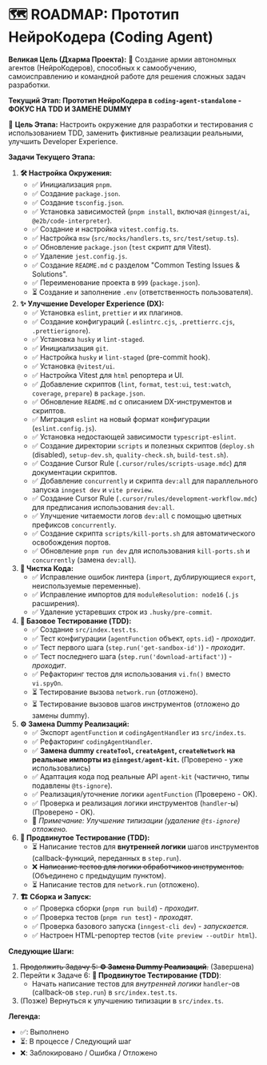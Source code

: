 # 🗺️ ROADMAP: Прототип НейроКодера (Coding Agent)

**Великая Цель (Дхарма Проекта):** 🌟
Создание армии автономных агентов (НейроКодеров), способных к самообучению, самоисправлению и командной работе для решения сложных задач разработки.

**Текущий Этап: Прототип НейроКодера в `coding-agent-standalone` - ФОКУС НА TDD И ЗАМЕНЕ DUMMY**

🎯 **Цель Этапа:** Настроить окружение для разработки и тестирования с использованием TDD, заменить фиктивные реализации реальными, улучшить Developer Experience.

**Задачи Текущего Этапа:**

1.  **🛠️ Настройка Окружения:**
    - ✅ Инициализация `pnpm`.
    - ✅ Создание `package.json`.
    - ✅ Создание `tsconfig.json`.
    - ✅ Установка зависимостей (`pnpm install`, включая `@inngest/ai`, `@e2b/code-interpreter`).
    - ✅ Создание и настройка `vitest.config.ts`.
    - ✅ Настройка `msw` (`src/mocks/handlers.ts`, `src/test/setup.ts`).
    - ✅ Обновление `package.json` (`test` скрипт для Vitest).
    - ✅ Удаление `jest.config.js`.
    - ✅ Создание `README.md` с разделом "Common Testing Issues & Solutions".
    - ✅ Переименование проекта в `999` (`package.json`).
    - ⏳ Создание и заполнение `.env` (ответственность пользователя).
2.  **✨ Улучшение Developer Experience (DX):**
    - ✅ Установка `eslint`, `prettier` и их плагинов.
    - ✅ Создание конфигураций (`.eslintrc.cjs`, `.prettierrc.cjs`, `.prettierignore`).
    - ✅ Установка `husky` и `lint-staged`.
    - ✅ Инициализация `git`.
    - ✅ Настройка `husky` и `lint-staged` (pre-commit hook).
    - ✅ Установка `@vitest/ui`.
    - ✅ Настройка Vitest для `html` репортера и UI.
    - ✅ Добавление скриптов (`lint`, `format`, `test:ui`, `test:watch`, `coverage`, `prepare`) в `package.json`.
    - ✅ Обновление `README.md` с описанием DX-инструментов и скриптов.
    - ✅ Миграция `eslint` на новый формат конфигурации (`eslint.config.js`).
    - ✅ Установка недостающей зависимости `typescript-eslint`.
    - ✅ Создание директории `scripts` и полезных скриптов (`deploy.sh` (disabled), `setup-dev.sh`, `quality-check.sh`, `build-test.sh`).
    - ✅ Создание Cursor Rule (`.cursor/rules/scripts-usage.mdc`) для документации скриптов.
    - ✅ Добавление `concurrently` и скрипта `dev:all` для параллельного запуска `inngest dev` и `vite preview`.
    - ✅ Создание Cursor Rule (`.cursor/rules/development-workflow.mdc`) для предписания использования `dev:all`.
    - ✅ Улучшение читаемости логов `dev:all` с помощью цветных префиксов `concurrently`.
    - ✅ Создание скрипта `scripts/kill-ports.sh` для автоматического освобождения портов.
    - ✅ Обновление `pnpm run dev` для использования `kill-ports.sh` и `concurrently` (замена `dev:all`).
3.  **🧹 Чистка Кода:**
    - ✅ Исправление ошибок линтера (`import`, дублирующиеся `export`, неиспользуемые переменные).
    - ✅ Исправление импортов для `moduleResolution: node16` (`.js` расширения).
    - ✅ Удаление устаревших строк из `.husky/pre-commit`.
4.  **🧪 Базовое Тестирование (TDD):**
    - ✅ Создание `src/index.test.ts`.
    - ✅ Тест конфигурации (`agentFunction` объект, `opts.id`) - _проходит_.
    - ✅ Тест первого шага (`step.run('get-sandbox-id')`) - _проходит_.
    - ✅ Тест последнего шага (`step.run('download-artifact')`) - _проходит_.
    - ✅ Рефакторинг тестов для использования `vi.fn()` вместо `vi.spyOn`.
    - ⏳ Тестирование вызова `network.run` (отложено).
    - ⏳ Тестирование вызовов шагов инструментов (отложено до замены dummy).
5.  **⚙️ Замена Dummy Реализаций:**
    - ✅ Экспорт `agentFunction` и `codingAgentHandler` из `src/index.ts`.
    - ✅ Рефакторинг `codingAgentHandler`.
    - ✅ **Замена dummy `createTool`, `createAgent`, `createNetwork` на реальные импорты из `@inngest/agent-kit`.** (Проверено - уже использовались)
    - ✅ Адаптация кода под реальные API `agent-kit` (частично, типы подавлены `@ts-ignore`).
    - ✅ Реализация/уточнение логики `agentFunction` (Проверено - OK).
    - ✅ Проверка и реализация логики инструментов (`handler`-ы) (Проверено - OK).
    - 📝 _Примечание: Улучшение типизации (удаление `@ts-ignore`) отложено._
6.  **🧪 Продвинутое Тестирование (TDD):**
    - ⏳ Написание тестов для **внутренней логики** шагов инструментов (callback-функций, переданных в `step.run`).
    - ❌ ~~Написание тестов для логики обработчиков инструментов.~~ (Объединено с предыдущим пунктом).
    - ⏳ Написание тестов для `network.run` (отложено).
7.  **🏗️ Сборка и Запуск:**
    - ✅ Проверка сборки (`pnpm run build`) - _проходит_.
    - ✅ Проверка тестов (`pnpm run test`) - _проходят_.
    - ✅ Проверка базового запуска (`inngest-cli dev`) - _запускается_.
    - ✅ Настроен HTML-репортер тестов (`vite preview --outDir html`).

**Следующие Шаги:**

1.  ~~Продолжить Задачу 5: **⚙️ Замена Dummy Реализаций**.~~ (Завершена)
2.  Перейти к Задаче 6: **🧪 Продвинутое Тестирование (TDD)**:
    - Начать написание тестов для _внутренней логики_ `handler`-ов (callback-ов `step.run`) в `src/index.test.ts`.
3.  (Позже) Вернуться к улучшению типизации в `src/index.ts`.

**Легенда:**

- ✅: Выполнено
- ⏳: В процессе / Следующий шаг
- ❌: Заблокировано / Ошибка / Отложено
